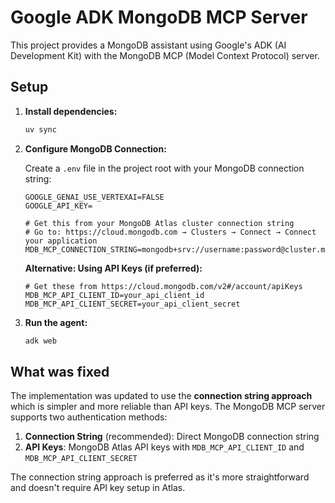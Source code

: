 # Google ADK MongoDB MCP Server

This project provides a MongoDB assistant using Google's ADK (AI Development Kit) with the MongoDB MCP (Model Context Protocol) server.

## Setup

1. **Install dependencies:**
   ```bash   
   uv sync
   ```

2. **Configure MongoDB Connection:**

   Create a `.env` file in the project root with your MongoDB connection string:

   ```env
   GOOGLE_GENAI_USE_VERTEXAI=FALSE
   GOOGLE_API_KEY=
   ```

   ```env
   # Get this from your MongoDB Atlas cluster connection string
   # Go to: https://cloud.mongodb.com → Clusters → Connect → Connect your application
   MDB_MCP_CONNECTION_STRING=mongodb+srv://username:password@cluster.mongodb.net/database
   ```

   **Alternative: Using API Keys (if preferred):**

   ```env
   # Get these from https://cloud.mongodb.com/v2#/account/apiKeys
   MDB_MCP_API_CLIENT_ID=your_api_client_id
   MDB_MCP_API_CLIENT_SECRET=your_api_client_secret
   ```

3. **Run the agent:**
   ```bash
   adk web
   ```

## What was fixed

The implementation was updated to use the **connection string approach** which is simpler and more reliable than API keys. The MongoDB MCP server supports two authentication methods:

1. **Connection String** (recommended): Direct MongoDB connection string
2. **API Keys**: MongoDB Atlas API keys with `MDB_MCP_API_CLIENT_ID` and `MDB_MCP_API_CLIENT_SECRET`

The connection string approach is preferred as it's more straightforward and doesn't require API key setup in Atlas.

